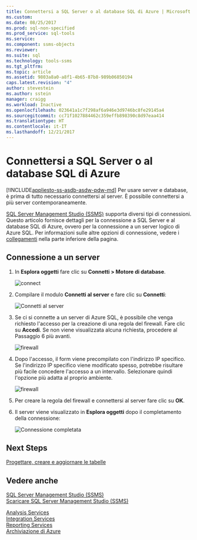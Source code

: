 ```yaml
---
title: Connettersi a SQL Server o al database SQL di Azure | Microsoft Docs
ms.custom: 
ms.date: 08/25/2017
ms.prod: sql-non-specified
ms.prod_service: sql-tools
ms.service: 
ms.component: ssms-objects
ms.reviewer: 
ms.suite: sql
ms.technology: tools-ssms
ms.tgt_pltfrm: 
ms.topic: article
ms.assetid: 9803a8a0-a8f1-4b65-87b8-989b06850194
caps.latest.revision: "4"
author: stevestein
ms.author: sstein
manager: craigg
ms.workload: Inactive
ms.openlocfilehash: 023641a1c7f298af6a946e3d9746bc8fe29145a4
ms.sourcegitcommit: cc71f1027884462c359effb898390c8d97eaa414
ms.translationtype: HT
ms.contentlocale: it-IT
ms.lasthandoff: 12/21/2017
---
```

# <a name="connect-to-a-sql-server-or-azure-sql-database"></a>Connettersi a SQL Server o al database SQL di Azure
[!INCLUDE[appliesto-ss-asdb-asdw-pdw-md](../../includes/appliesto-ss-asdb-asdw-pdw-md.md)] Per usare server e database, è prima di tutto necessario connettersi al server. È possibile connettersi a più server contemporaneamente.

[SQL Server Management Studio (SSMS)](../download-sql-server-management-studio-ssms.md) supporta diversi tipi di connessioni. Questo articolo fornisce dettagli per la connessione a SQL Server e al database SQL di Azure, ovvero per la connessione a un server logico di Azure SQL. Per informazioni sulle altre opzioni di connessione, vedere i [collegamenti](#see-also) nella parte inferiore della pagina.
  
## <a name="connecting-to-a-server"></a>Connessione a un server  

1. In **Esplora oggetti** fare clic su **Connetti > Motore di database**.

   ![connect](../media/connect-to-server/connect-db-engine.png)

1. Compilare il modulo **Connetti al server** e fare clic su **Connetti**:

   ![Connetti al server](../media/connect-to-server/connect.png)

1. Se ci si connette a un server di Azure SQL, è possibile che venga richiesto l'accesso per la creazione di una regola del firewall. Fare clic su **Accedi**. Se non viene visualizzata alcuna richiesta, procedere al Passaggio 6 più avanti.

   ![firewall](../media/connect-to-server/firewall-rule-sign-in.png)

1. Dopo l'accesso, il form viene precompilato con l'indirizzo IP specifico. Se l'indirizzo IP specifico viene modificato spesso, potrebbe risultare più facile concedere l'accesso a un intervallo. Selezionare quindi l'opzione più adatta al proprio ambiente. 

   ![firewall](../media/connect-to-server/new-firewall-rule.png)

1. Per creare la regola del firewall e connettersi al server fare clic su **OK**.

1. Il server viene visualizzato in **Esplora oggetti** dopo il completamento della connessione:

   ![Connessione completata](../media/connect-to-server/connected.png)

## <a name="next-steps"></a>Next Steps

[Progettare, creare e aggiornare le tabelle](../visual-db-tools/design-tables-visual-database-tools.md)

## <a name="see-also"></a>Vedere anche

[SQL Server Management Studio (SSMS)](../sql-server-management-studio-ssms.md)  
[Scaricare SQL Server Management Studio (SSMS)](../download-sql-server-management-studio-ssms.md)

[Analysis Services](https://docs.microsoft.com/sql/analysis-services/instances/connect-to-analysis-services)  
[Integration Services](https://docs.microsoft.com/sql/integration-services/sql-server-integration-services)  
[Reporting Services](https://docs.microsoft.com/sql/reporting-services/tools/connect-to-a-report-server-in-management-studio)  
[Archiviazione di Azure](../f1-help/connect-to-microsoft-azure-storage.md)  
